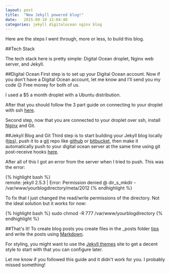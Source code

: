 ```yaml
---
layout: post
title:  "New Jekyll powered blog!"
date:   2015-09-10 12:04:40
categories: jekyll digitalocean nginx blog
---
```


Here are the steps I went through, more or less, to build this blog.  

##Tech Stack

The tech stack here is pretty simple:  Digital Ocean droplet, Nginx web server, and Jekyll.

##Digital Ocean 
First step is to set up your Digital Ocean account.  Now if you don't have a Digital Ocean account, let me know and I'll send you my code :wink:  Free money for both of us.

I used a $5 a month droplet with a Ubuntu distribution.

After that you should follow the 3 part guide on connecting to your droplet with ssh [here][three-part-guide].

Second step, now that you are connected to your droplet over ssh, install [Nginx][nginx-guide] and Git.

##Jekyll Blog and Git
Third step is to start building your Jekyll blog locally ([tips][jekyll-start]), push it to a [git][git-help] repo like [github][git-hub-help] or [bitbucket][bitbucket-help], then make it automatically push to your digital ocean server at the same time using git post-receive hooks [here][deploy-to-DO].

After all of this I got an error from the server when I tried to push.  This was the error:

{% highlight bash %}	
remote: jekyll 2.5.3 | Error:  Permission denied @ dir_s_mkdir - /var/www/yourblogdirectory/meta/2012
{% endhighlight %}

To fix that I just changed the read/write permissions of the directory.  Not the ideal solution but it works for now:

{% highlight bash %}
sudo chmod -R 777 /var/www/yourblogdirectory
{% endhighlight %}

##That's It!
To create blog posts you create files in the _posts folder [tips][creating-posts] and write the posts using [Markdown][markdown-help].

For styling, you might want to use the [Jekyll themes][jekyll-themes] site to get a decent style to start with that you can configure later.

Let me know if you followed this guide and it didn't work for you.  I probably missed something!

[three-part-guide]:   https://www.digitalocean.com/community/tutorials/how-to-connect-to-your-droplet-with-ssh
[nginx-guide]:        https://www.digitalocean.com/community/tutorials/how-to-install-nginx-on-ubuntu-12-04-lts-precise-pangolin
[jekyll-start]:       http://jekyllrb.com/docs/quickstart/
[git-hub-help]:       https://help.github.com/articles/creating-a-new-repository/
[bitbucket-help]:     https://confluence.atlassian.com/bitbucket/create-a-repository-221449521.html
[git-help]:           http://classic.scottr.org/presentations/git-in-5-minutes/
[deploy-to-DO]:       https://www.digitalocean.com/community/tutorials/how-to-deploy-jekyll-blogs-with-git 
[creating-posts]:     http://jekyllrb.com/docs/posts/
[markdown-help]:      http://daringfireball.net/projects/markdown/
[jekyll-themes]:      http://jekyllthemes.org/